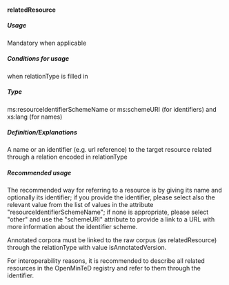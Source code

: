 #### relatedResource
##### Usage
Mandatory when applicable
##### Conditions for usage
when relationType is filled in
##### Type
ms:resourceIdentifierSchemeName or ms:schemeURI (for identifiers) and xs:lang (for names)
##### Definition/Explanations
A name or an identifier (e.g. url reference) to the target resource related through a relation encoded in relationType 
##### Recommended usage
The recommended way for referring to a resource is by giving its name and optionally its identifier; if you provide the identifier, please select also the relevant value from the list of values in the attribute "resourceIdentifierSchemeName"; if none is appropriate, please select "other" and use the "schemeURI" attribute to provide a link to a URL with more information about the identifier scheme. 

Annotated corpora must be linked to the raw corpus (as relatedResource) through the relationType with value isAnnotatedVersion.

For interoperability reasons, it is recommended to describe all related resources in the OpenMinTeD registry and refer to them through the identifier.
